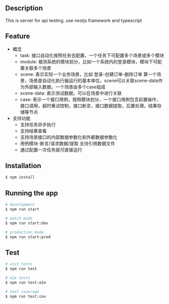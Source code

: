 ## Description

This is server for api testing. use nestjs framework and typescript

## Feature

- 概念
  - task: 接口自动化按照任务去配置，一个任务下可配置多个场景或多个模块
  - module: 被测系统的模块划分，比如一个系统内的登录模块，模块下可配置关联多个场景
  - scene: 表示实际一个业务场景，比如 登录-创建订单-删除订单 算一个场景，场景是自动化执行器运行的基本单位，scene可以关联scene-data作为外部输入数据，一个场景由多个case组成
  - scene-data: 表示测试数据，可以在场景中进行关联 
  - case: 表示一个接口用例，按照模块划分，一个接口用例包含前置操作，接口调用，超时重试控制，接口断言，接口数据提取，后置处理，结果存储等节点
- 支持功能
  - 支持任务异步执行
  - 支持结果查看
  - 支持场景接口的内部数据参数化和外都数据参数化
  - 用例模块-断言/请求数据/提取 支持引用数据文件
  - 通过配置一次任务就可直接运行

## Installation

```bash
$ npm install
```

## Running the app

```bash
# development
$ npm run start

# watch mode
$ npm run start:dev

# production mode
$ npm run start:prod
```

## Test

```bash
# unit tests
$ npm run test

# e2e tests
$ npm run test:e2e

# test coverage
$ npm run test:cov
```
